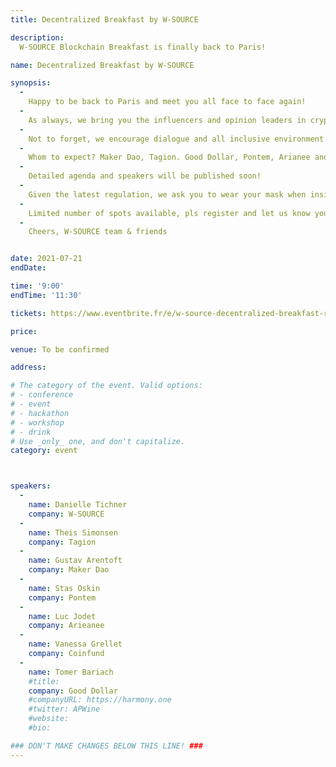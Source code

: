```yaml
---
title: Decentralized Breakfast by W-SOURCE

description: 
  W-SOURCE Blockchain Breakfast is finally back to Paris!

name: Decentralized Breakfast by W-SOURCE

synopsis:
  -
    Happy to be back to Paris and meet you all face to face again!
  -
    As always, we bring you the influencers and opinion leaders in crypto, finance, DeFi, NFT's & security  and all this in a good company, enjoying typical Parisian breakfast. 
  -
    Not to forget, we encourage dialogue and all inclusive environment and questions and comments are always welcome!
  -
    Whom to expect? Maker Dao, Tagion. Good Dollar, Pontem, Arianee and more!
  -
    Detailed agenda and speakers will be published soon!
  -
    Given the latest regulation, we ask you to wear your mask when inside, keep your distance and wash your hands.
  -
    Limited number of spots available, pls register and let us know you want to join us. Your attendance will be confirmed with our location address. We will do our best to accommodate you.
  -
    Cheers, W-SOURCE team & friends


date: 2021-07-21
endDate:

time: '9:00'
endTime: '11:30'

tickets: https://www.eventbrite.fr/e/w-source-decentralized-breakfast-registration-163155397185

price: 

venue: To be confirmed

address: 

# The category of the event. Valid options:
# - conference
# - event
# - hackathon
# - workshop
# - drink
# Use _only_ one, and don't capitalize.
category: event



speakers:
  -
    name: Danielle Tichner
    company: W-SOURCE
  -
    name: Theis Simonsen
    company: Tagion
  -
    name: Gustav Arentoft
    company: Maker Dao
  -
    name: Stas Oskin
    company: Pontem
  -
    name: Luc Jodet
    company: Arieanee
  -
    name: Vanessa Grellet
    company: Coinfund
  -
    name: Tomer Bariach
    #title: 
    company: Good Dollar
    #companyURL: https://harmony.one
    #twitter: APWine
    #website:
    #bio: 

### DON'T MAKE CHANGES BELOW THIS LINE! ###
---
```

<!-- ### DON'T MAKE CHANGES BELOW THIS LINE! ### -->

<Event-Content/>
